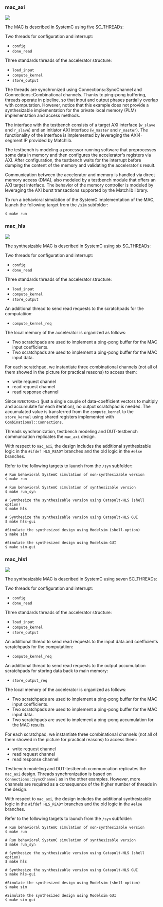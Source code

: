 ###  mac_axi ###

<p align='center'>

![](mac_axi.jpg)

The MAC is described in SystemC using five SC_THREADs:

Two threads for configuration and interrupt:
- `config`
- `done_read`

Three standards threads of the accelerator structure:
- `load_input`
- `compute_kernel`
- `store_output`

The threads are synchronized using Connections::SyncChannel and Connections::Combinational channels. Thanks to ping-pong buffering, threads operate in pipeline, so that input and output phases partially overlap with computation. However, notice that this example does not provide a synthesizable implementation for the private local memory (PLM) implementation and access methods.

The interface with the testbench consists of a target AXI interface (`w_slave` and `r_slave`) and an initiator AXI interface (`w_master` and `r_master`). The functionality of the interface is implemented by leveraging the AXI4-segment IP provided by Matchlib.

The testbench is modeling a processor running software that preprocesses some data in memory and then configures the accelerator's registers via AXI. After configuration, the testbench waits for the interrupt before dumping the content of the memory and validating the accelerator's result.

Communication between the accelerator and memory is handled via direct memory access (DMA), also modeled by a testbench module that offers an AXI target interface. The behavior of the memory controller is modeled by leveraging the AXI burst transactions supported by the Matchlib library.

To run a behavioral simulation of the SystemC implementation of the MAC, launch the following target from the `/sim` subfolder:

```
$ make run
```

###  mac_hls ###

<p align='center'>

![](mac_hls.jpg)


The synthesizable MAC is described in SystemC using six SC_THREADs:

Two threads for configuration and interrupt:
- `config`
- `done_read`

Three standards threads of the accelerator structure:
- `load_input`
- `compute_kernel`
- `store_output`

An additional thread to send read requests to the scratchpads for the computatiion:
- `compute_kernel_req`

The local memory of the accelerator is organized as follows:
- Two scratchpads are used to implement a ping-pong buffer for the MAC input coefficients.
- Two scratchpads are used to implement a ping-pong buffer for the MAC input data.

For each scratchpad, we instantiate three combinational channels (not all of them showed in the picture for practical reasons) to access them:
- write request channel
- read request channel
- read response channel

Since `NVECTORS=1` (just a single couple of data-coefficient vectors to multiply and accumulate for each iteration), no output scratchpad is needed. The accumulated value is transferred from the `compute_kernel` to the `store_kernel` using shared registers implemented with `Combinational::Connections`.

Threads synchronization, testbench modeling and DUT-testbench communcation replicates the `mac_axi` design.

With respect to `mac_axi`, the design includes the additional synthesizable logic in the `#ifdef HLS_READY` branches and the old logic in the `#else` branches.

Refer to the following targets to launch from the `/syn` subfolder:

```
# Run behavioral SystemC simulation of non-synthesizable version
$ make run

# Run behavioral SystemC simulation of synthesizable version
$ make run_syn

# Synthesize the synthesizable version using Catapult-HLS (shell option)
$ make hls

# Synthesize the synthesizable version using Catapult-HLS GUI
$ make hls-gui

#Simulate the synthesized design using Modelsim (shell-option)
$ make sim

#Simulate the synthesized design using Modelsim GUI
$ make sim-gui

```

###  mac_hls1 ###

<p align='center'>

![](mac_hls1.jpg)


The synthesizable MAC is described in SystemC using seven SC_THREADs:

Two threads for configuration and interrupt:
- `config`
- `done_read`

Three standards threads of the accelerator structure:
- `load_input`
- `compute_kernel`
- `store_output`

An additional thread to send read requests to the input data and coefficients scratchpads for the computatiion:
- `compute_kernel_req`

An additional thread to send read requests to the output accumulation scratchpads for storing data back to main memory:
- `store_output_req`

The local memory of the accelerator is organized as follows:
- Two scratchpads are used to implement a ping-pong buffer for the MAC input coefficients.
- Two scratchpads are used to implement a ping-pong buffer for the MAC input data.
- Two scratchpads are used to implement a ping-pong  accumulation for the MAC results.

For each scratchpad, we instantiate three combinational channels (not all of them showed in the picture for practical reasons) to access them:
- write request channel
- read request channel
- read response channel

Testbench modeling and DUT-testbench communcation replicates the `mac_axi` design. Threads synchronization is based on `Connections::SyncChannel` as in the other examples. However, more channels are required as a consequence of the higher number of threads in the design.

With respect to `mac_axi`, the design includes the additional synthesizable logic in the `#ifdef HLS_READY` branches and the old logic in the `#else` branches.

Refer to the following targets to launch from the `/syn` subfolder:

```
# Run behavioral SystemC simulation of non-synthesizable version
$ make run

# Run behavioral SystemC simulation of synthesizable version
$ make run_syn

# Synthesize the synthesizable version using Catapult-HLS (shell option)
$ make hls

# Synthesize the synthesizable version using Catapult-HLS GUI
$ make hls-gui

#Simulate the synthesized design using Modelsim (shell-option)
$ make sim

#Simulate the synthesized design using Modelsim GUI
$ make sim-gui

```
